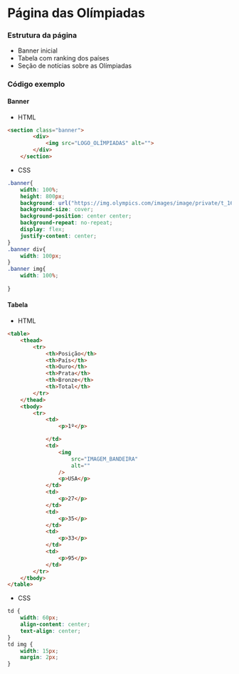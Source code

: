 # Página das Olímpiadas

### Estrutura da página
- Banner inicial
- Tabela com ranking dos países
- Seção de notícias sobre as Olímpiadas

### Código exemplo

#### Banner

- HTML 

```html
<section class="banner">
        <div>
            <img src="LOGO_OLÍMPIADAS" alt="">
        </div>
    </section>
```

- CSS
```css
.banner{
    width: 100%;
    height: 800px;
    background: url("https://img.olympics.com/images/image/private/t_16-9_1280/f_auto/primary/ly9xuf0jwinrnmdrzmef");
    background-size: cover;
    background-position: center center;
    background-repeat: no-repeat;
    display: flex;
    justify-content: center;
}
.banner div{
    width: 100px;
}
.banner img{
    width: 100%;
    
}
```

#### Tabela

- HTML

```html
<table>
    <thead>
        <tr>
            <th>Posição</th>
            <th>País</th>
            <th>Ouro</th>
            <th>Prata</th>
            <th>Bronze</th>
            <th>Total</th>
        </tr>
    </thead>
    <tbody>
        <tr>
            <td>
                <p>1º</p>

            </td>
            <td>
                <img
                    src="IMAGEM_BANDEIRA"
                    alt=""
                />
                <p>USA</p>
            </td>
            <td>
                <p>27</p>
            </td>
            <td>
                <p>35</p>
            </td>
            <td>
                <p>33</p>
            </td>
            <td>
                <p>95</p>
            </td>
        </tr>
    </tbody>
</table>
````
- CSS

```css
td {
    width: 60px;
    align-content: center;
    text-align: center;
}
td img {
    width: 15px;
    margin: 2px;
}
```
